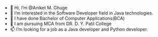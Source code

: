 - 👋 Hi, I’m @Aniket M. Ghuge 
- 👀 I’m interested in the Software Developer field in Java technologies.
- 🌱 I have done Bachelor of Computer Applications(BCA) 
- 💞️ I am pursuing MCA from DR. D. Y. Patil College 
- 📫 I’m looking for a job as a Java developer and Python developer.

<!---
Coder9Aniket/Coder9Aniket is a ✨ special ✨ repository because its `README.md` (this file) appears on your GitHub profile.
You can click the Preview link to take a look at your changes.
--->
